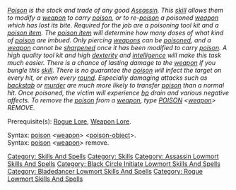 *[Poison](:Category:_Poisons.md "wikilink") is the stock and trade of
any good [Assassin](:Category:_Assassins.md "wikilink"). This
[skill](:Category:_Skills.md "wikilink") allows them to modify a
[weapon](:Category:_Weapons.md "wikilink") to carry
[poison](:Category:_Poisons.md "wikilink"), or to
re-[poison](Poison_(command).md "wikilink") a poisoned
[weapon](:Category:_Weapons.md "wikilink") which has lost its bite.
Required for the job are a poisoning tool kit and a [poison
item](:Category:_Poisons.md "wikilink"). The [poison
item](:Category:_Poisons.md "wikilink") will determine how many doses of
what kind of [poison](:Category:_Poisons.md "wikilink") are imbued. Only
piercing [weapons](:Category:_Weapons.md "wikilink") can be
[poisoned](Poison_(command).md "wikilink"), and a
[weapon](:Category:_Weapons.md "wikilink") cannot be
[sharpened](Sharpen_Weapon.md "wikilink") once it has been modified to
carry [poison](:Category:_Poisons.md "wikilink"). A high quality tool
kit and high [dexterity](Dexterity.md "wikilink") and
[intelligence](Intelligence.md "wikilink") will make this task much
easier. There is a chance of lasting damage to the
[weapon](:Category:_Weapons.md "wikilink") if you bungle this
[skill](:Category:_Skills.md "wikilink"). There is no guarantee the
[poison](:Category:_Poisons.md "wikilink") will infect the target on
every hit, or even every [round](Rounds.md "wikilink"). Especially
damaging attacks such as [backstab](Backstab.md "wikilink") or
[murder](Murder.md "wikilink") are much more likely to transfer
[poison](:Category:_Poisons.md "wikilink") than a normal hit. Once
poisoned, the victim will experience [hp](Hit_Points.md "wikilink")
drain and various negative affects. To remove the
[poison](:Category:_Poisons.md "wikilink") from a
[weapon](:Category:_Weapons.md "wikilink"), type
[POISON](Poison_(command).md "wikilink")
\<[weapon](:Category:_Weapons.md "wikilink")\> REMOVE.*

Prerequisite(s): [Rogue Lore](Rogue_Lore.md "wikilink"), [Weapon
Lore](Weapon_Lore.md "wikilink").

Syntax: [poison](Poison_(command).md "wikilink")
\<[weapon](:Category:_Weapons.md "wikilink")\>
\<[poison-object](:Category:_Poisons.md "wikilink")\>.  
Syntax: [poison](Poison_(command).md "wikilink")
\<[weapon](:Category:_Weapons.md "wikilink")\> remove.  

[Category: Skills And Spells](Category:_Skills_And_Spells "wikilink")
[Category: Skills](Category:_Skills "wikilink") [Category: Assassin
Lowmort Skills And
Spells](Category:_Assassin_Lowmort_Skills_And_Spells "wikilink")
[Category: Black Circle Initiate Lowmort Skills And
Spells](Category:_Black_Circle_Initiate_Lowmort_Skills_And_Spells "wikilink")
[Category: Bladedancer Lowmort Skills And
Spells](Category:_Bladedancer_Lowmort_Skills_And_Spells "wikilink")
[Category: Rogue Lowmort Skills And
Spells](Category:_Rogue_Lowmort_Skills_And_Spells "wikilink")
